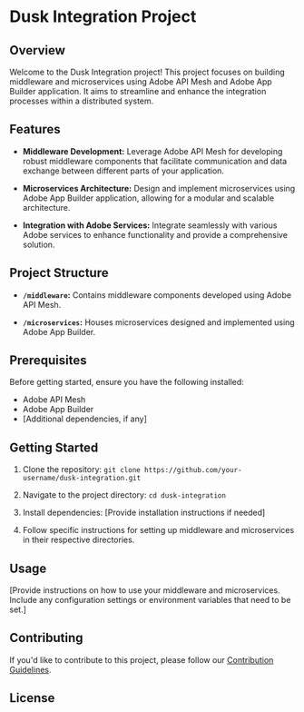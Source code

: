 # Dusk Integration Project

## Overview

Welcome to the Dusk Integration project! This project focuses on building middleware and microservices using Adobe API Mesh and Adobe App Builder application. It aims to streamline and enhance the integration processes within a distributed system.

## Features

- **Middleware Development:** Leverage Adobe API Mesh for developing robust middleware components that facilitate communication and data exchange between different parts of your application.

- **Microservices Architecture:** Design and implement microservices using Adobe App Builder application, allowing for a modular and scalable architecture.

- **Integration with Adobe Services:** Integrate seamlessly with various Adobe services to enhance functionality and provide a comprehensive solution.

## Project Structure

- **`/middleware`:** Contains middleware components developed using Adobe API Mesh.

- **`/microservices`:** Houses microservices designed and implemented using Adobe App Builder.

## Prerequisites

Before getting started, ensure you have the following installed:

- Adobe API Mesh
- Adobe App Builder
- [Additional dependencies, if any]

## Getting Started

1. Clone the repository: `git clone https://github.com/your-username/dusk-integration.git`

2. Navigate to the project directory: `cd dusk-integration`

3. Install dependencies: [Provide installation instructions if needed]

4. Follow specific instructions for setting up middleware and microservices in their respective directories.

## Usage

[Provide instructions on how to use your middleware and microservices. Include any configuration settings or environment variables that need to be set.]

## Contributing

If you'd like to contribute to this project, please follow our [Contribution Guidelines](CONTRIBUTING.md).

## License
